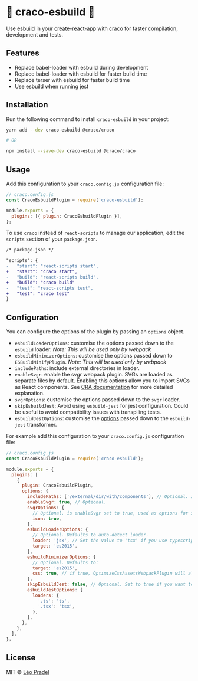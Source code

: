 # 🚀 craco-esbuild 🚀

Use [esbuild](https://github.com/evanw/esbuild) in your [create-react-app](https://create-react-app.dev/) with [craco](https://github.com/gsoft-inc/craco) for faster compilation, development and tests.

## Features

- Replace babel-loader with esbuild during development
- Replace babel-loader with esbuild for faster build time
- Replace terser with esbuild for faster build time
- Use esbuild when running jest

## Installation

Run the following command to install `craco-esbuild` in your project:

```sh
yarn add --dev craco-esbuild @craco/craco

# OR

npm install --save-dev craco-esbuild @craco/craco
```

## Usage

Add this configuration to your `craco.config.js` configuration file:

```js
// craco.config.js
const CracoEsbuildPlugin = require('craco-esbuild');

module.exports = {
  plugins: [{ plugin: CracoEsbuildPlugin }],
};
```

To use `craco` instead of `react-scripts` to manage our application, edit the `scripts` section of your `package.json`.

```diff
/* package.json */

"scripts": {
-   "start": "react-scripts start",
+   "start": "craco start",
-   "build": "react-scripts build",
+   "build": "craco build"
-   "test": "react-scripts test",
+   "test": "craco test"
}
```

## Configuration

You can configure the options of the plugin by passing an `options` object.

- `esbuildLoaderOptions`: customise the options passed down to the `esbuild` loader. _Note: This will be used only by webpack_
- `esbuildMinimizerOptions`: customise the options passed down to `ESBuildMinifyPlugin`. _Note: This will be used only by webpack_
- `includePaths`: include external directories in loader.
- `enableSvgr`: enable the svgr webpack plugin. SVGs are loaded as separate files by default. Enabling this options allow you to import SVGs as React components. See [CRA documentation](https://create-react-app.dev/docs/adding-images-fonts-and-files/#adding-svgs) for more detailed explanation.
- `svgrOptions`: customise the options passed down to the `svgr` loader.
- `skipEsbuildJest`: Avoid using `esbuild-jest` for jest configuration. Could be useful to avoid compatibility issues with transpiling tests.
- `esbuildJestOptions`: customise the [options](https://github.com/aelbore/esbuild-jest#setting-up-jest-config-file-with-transformoptions) passed down to the `esbuild-jest` transformer.

For example add this configuration to your `craco.config.js` configuration file:

```js
// craco.config.js
const CracoEsbuildPlugin = require('craco-esbuild');

module.exports = {
  plugins: [
    {
      plugin: CracoEsbuildPlugin,
      options: {
        includePaths: ['/external/dir/with/components'], // Optional. If you want to include components which are not in src folder
        enableSvgr: true, // Optional.
        svgrOptions: {
          // Optional. is enableSvgr set to true, used as options for svgr
          icon: true,
        },
        esbuildLoaderOptions: {
          // Optional. Defaults to auto-detect loader.
          loader: 'jsx', // Set the value to 'tsx' if you use typescript
          target: 'es2015',
        },
        esbuildMinimizerOptions: {
          // Optional. Defaults to:
          target: 'es2015',
          css: true, // if true, OptimizeCssAssetsWebpackPlugin will also be replaced by esbuild.
        },
        skipEsbuildJest: false, // Optional. Set to true if you want to use babel for jest tests,
        esbuildJestOptions: {
          loaders: {
            '.ts': 'ts',
            '.tsx': 'tsx',
          },
        },
      },
    },
  ],
};
```

## License

MIT © [Léo Pradel](https://www.leopradel.com/)
